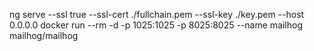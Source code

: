 ng serve --ssl true --ssl-cert ./fullchain.pem --ssl-key ./key.pem --host 0.0.0.0
docker run --rm -d -p 1025:1025 -p 8025:8025 --name mailhog mailhog/mailhog
